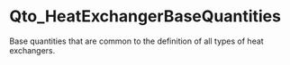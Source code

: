 # Qto_HeatExchangerBaseQuantities

Base quantities that are common to the definition of all types of heat exchangers.
<!-- end of short definition -->

